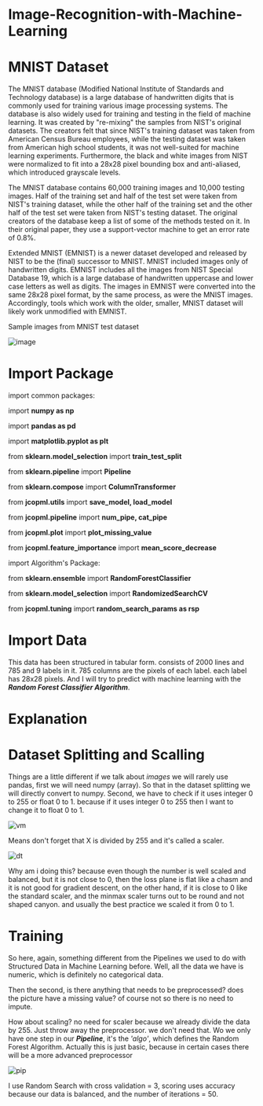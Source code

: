 # Image-Recognition-with-Machine-Learning

# MNIST Dataset

The MNIST database (Modified National Institute of Standards and Technology database) is a large database of handwritten digits that is commonly used for training various image processing systems. The database is also widely used for training and testing in the field of machine learning. It was created by "re-mixing" the samples from NIST's original datasets. The creators felt that since NIST's training dataset was taken from American Census Bureau employees, while the testing dataset was taken from American high school students, it was not well-suited for machine learning experiments. Furthermore, the black and white images from NIST were normalized to fit into a 28x28 pixel bounding box and anti-aliased, which introduced grayscale levels.

The MNIST database contains 60,000 training images and 10,000 testing images. Half of the training set and half of the test set were taken from NIST's training dataset, while the other half of the training set and the other half of the test set were taken from NIST's testing dataset. The original creators of the database keep a list of some of the methods tested on it. In their original paper, they use a support-vector machine to get an error rate of 0.8%.

Extended MNIST (EMNIST) is a newer dataset developed and released by NIST to be the (final) successor to MNIST. MNIST included images only of handwritten digits. EMNIST includes all the images from NIST Special Database 19, which is a large database of handwritten uppercase and lower case letters as well as digits. The images in EMNIST were converted into the same 28x28 pixel format, by the same process, as were the MNIST images. Accordingly, tools which work with the older, smaller, MNIST dataset will likely work unmodified with EMNIST.


Sample images from MNIST test dataset

![image](https://user-images.githubusercontent.com/86812576/167291771-21067340-37c9-46af-9cb5-f8f08c8b51cd.png)

# Import Package

import common packages:

import **numpy as np**

import **pandas as pd**

import **matplotlib.pyplot as plt**

from **sklearn.model_selection** import **train_test_split**

from **sklearn.pipeline** import **Pipeline**

from **sklearn.compose** import **ColumnTransformer**

from **jcopml.utils** import **save_model, load_model**

from **jcopml.pipeline** import **num_pipe, cat_pipe**

from **jcopml.plot** import **plot_missing_value**

from **jcopml.feature_importance** import **mean_score_decrease**

import Algorithm's Package:

from **sklearn.ensemble** import **RandomForestClassifier**

from **sklearn.model_selection** import **RandomizedSearchCV**

from **jcopml.tuning** import **random_search_params as rsp**

# Import Data

 This data has been structured in tabular form. consists of 2000 lines and 785 and 9 labels in it. 785 columns are the pixels of each label. each label has 28x28 pixels. And I will try to predict with machine learning with the _**Random Forest Classifier Algorithm**_.
 
# Explanation
# Dataset Splitting and Scalling

Things are a little different if we talk about _images_ we will rarely use pandas, first we will need numpy (array). So that in the dataset splitting we will directly convert to numpy. Second, we have to check if it uses integer 0 to 255 or float 0 to 1. because if it uses integer 0 to 255 then I want to change it to float 0 to 1.

![vm](https://user-images.githubusercontent.com/86812576/167293357-e4ac5d7d-880e-46d1-93cb-f17473574cf1.png)

Means don't forget that X is divided by 255 and it's called a scaler.

![dt](https://user-images.githubusercontent.com/86812576/167293428-18f33fa1-c1cc-49ee-8d53-d3b22b0af6e0.png)

Why am i doing this? because even though the number is well scaled and balanced, but it is not close to 0, then the loss plane is flat like a chasm and it is not good for gradient descent, on the other hand, if it is close to 0 like the standard scaler, and the minmax scaler turns out to be round and not shaped canyon. and usually the best practice we scaled it from 0 to 1.

# Training

So here, again, something different from the Pipelines we used to do with Structured Data in Machine Learning before. Well, all the data we have is numeric, which is definitely no categorical data. 

Then the second, is there anything that needs to be preprocessed? does the picture have a missing value? of course not so there is no need to impute. 

How about scaling? no need for scaler because we already divide the data by 255. Just throw away the preprocessor. we don't need that. Wo we only have one step in our **_Pipeline_**, it's the _'algo'_, which defines the Random Forest Algorithm. Actually this is just basic, because in certain cases there will be a more advanced preprocessor


![pip](https://user-images.githubusercontent.com/86812576/167298969-b23ff425-ce56-474f-96b7-4bf7d1e5b4f2.png)

I use Random Search with cross validation = 3, scoring uses accuracy because our data is balanced, and the number of iterations = 50.


